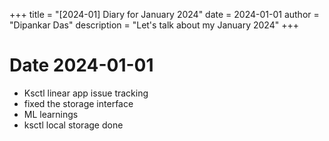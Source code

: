 +++
title = "[2024-01] Diary for January 2024"
date = 2024-01-01
author = "Dipankar Das"
description = "Let's talk about my January 2024"
+++

# Date 2024-01-01
* Ksctl linear app issue tracking
* fixed the storage interface
* ML learnings
* ksctl local storage done

